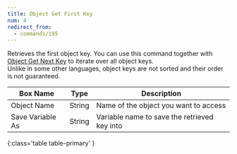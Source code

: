 ```yaml
---
title: Object Get First Key
num: 4
redirect_from:
  - commands/195
---
```


Retrieves the first object key. You can use this command together with [Object Get Next Key](#objectgetnextkey) to iterate over all object keys.\
Unlike in some other languages, object keys are not sorted and their order is not guaranteed.

| Box Name | Type | Description |
|-------|--------|--------|
|Object Name|String|Name of the object you want to access
|Save Variable As|String|Variable name to save the retrieved key into
{:class='table table-primary' }

